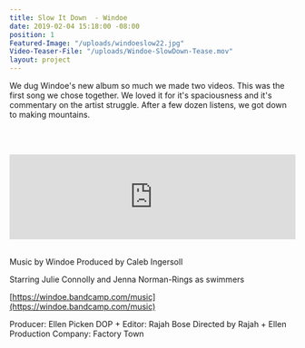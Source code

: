 ```yaml
---
title: Slow It Down  - Windoe
date: 2019-02-04 15:18:00 -08:00
position: 1
Featured-Image: "/uploads/windoeslow22.jpg"
Video-Teaser-File: "/uploads/Windoe-SlowDown-Tease.mov"
layout: project
---
```


We dug Windoe's new album so much we made two videos. This was the first song we chose together. We loved it for it's spaciousness and it's commentary on the artist struggle. After a few dozen listens, we got down to making mountains. 

<BR><BR>

<iframe src="https://player.vimeo.com/video/327142954" width="100%" height="auto" frameborder="0" allow="autoplay; fullscreen" allowfullscreen></iframe>

<BR>
<BR>

Music by Windoe 
Produced by Caleb Ingersoll

Starring Julie Connolly and Jenna Norman-Rings as swimmers

[https://windoe.bandcamp.com/music](https://windoe.bandcamp.com/music)

Producer: Ellen Picken
DOP + Editor: Rajah Bose
Directed by Rajah + Ellen
Production Company: Factory Town